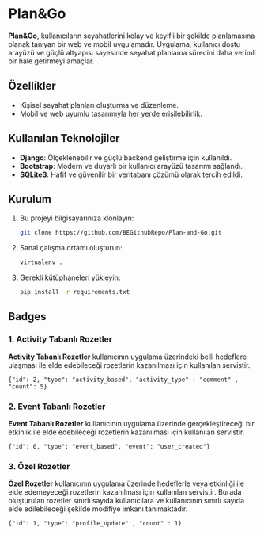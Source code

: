 # Plan&Go

**Plan&Go**, kullanıcıların seyahatlerini kolay ve keyifli bir şekilde planlamasına olanak tanıyan bir web ve mobil uygulamadır. Uygulama, kullanıcı dostu arayüzü ve güçlü altyapısı sayesinde seyahat planlama sürecini daha verimli bir hale getirmeyi amaçlar.

## Özellikler
- Kişisel seyahat planları oluşturma ve düzenleme.
- Mobil ve web uyumlu tasarımıyla her yerde erişilebilirlik.

## Kullanılan Teknolojiler
- **Django**: Ölçeklenebilir ve güçlü backend geliştirme için kullanıldı.
- **Bootstrap**: Modern ve duyarlı bir kullanıcı arayüzü tasarımı sağlandı.
- **SQLite3**: Hafif ve güvenilir bir veritabanı çözümü olarak tercih edildi.

## Kurulum
1. Bu projeyi bilgisayarınıza klonlayın:
   ```bash
   git clone https://github.com/BEGithubRepo/Plan-and-Go.git

2. Sanal çalışma ortamı oluşturun:
    ```bash
    virtualenv .

3. Gerekli kütüphaneleri yükleyin:
    ```bash
   pip install -r requirements.txt

## Badges

### **1. Activity Tabanlı Rozetler**

**Activity Tabanlı Rozetler** kullanıcının uygulama üzerindeki belli hedeflere ulaşması ile elde edebileceği rozetlerin kazanılması için kullanılan servistir.
 
    {"id": 2, "type": "activity_based", "activity_type" : "comment" , "count": 5}

### **2. Event Tabanlı Rozetler**

**Event Tabanlı Rozetler** kullanıcının uygulama üzerinde gerçekleştireceği bir etkinlik ile elde edebileceği rozetlerin kazanılması için kullanılan servistir.

    {"id": 0, "type": "event_based", "event": "user_created"}

### 3. Özel Rozetler

**Özel Rozetler** kullanıcının uygulama üzerinde hedeflerle veya etkinliği ile elde edemeyeceği rozetlerin kazanılması için kullanılan servistir. Burada oluşturulan rozetler sınırlı sayıda kullanıcılara ve kullanıcının sınırlı sayıda elde edilebileceği şekilde modifiye imkanı tanımaktadır. 

    {"id": 1, "type": "profile_update" , "count" : 1}